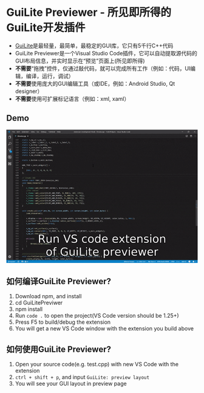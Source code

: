 # GuiLite Previewer - 所见即所得的GuiLite开发插件
- [GuiLite](https://gitee.com/idea4good/GuiLite)是最轻量，最简单，最稳定的GUI库，它只有5千行C++代码
- GuiLite Previewer是一个Visual Studio Code插件，它可以自动提取源代码的GUI布局信息，并实时显示在“预览”页面上(所见即所得)
- **不需要**“拖拽”控件，仅通过敲代码，就可以完成所有工作（例如：代码，UI编辑，编译，运行，调试）
- **不需要**使用庞大的GUI编辑工具（或IDE，例如：Android Studio, Qt designer）
- **不需要**使用可扩展标记语言（例如：xml, xaml）

## Demo
![demo](demo.gif)

## 如何编译GuiLite Previewer?
1. Download npm, and install
2. cd GuiLitePreviwer
3. npm install
4. Run `code .` to open the project(VS Code version should be 1.25+)
5. Press F5 to build/debug the extension
6. You will get a new VS Code window with the extension you build above


## 如何使用GuiLite Previewer?
1. Open your source code(e.g. test.cpp) with new VS Code with the extension
2. `ctrl + shift + p`, and input `GuiLite: preview layout`
3. You will see your GUI layout in preview page
